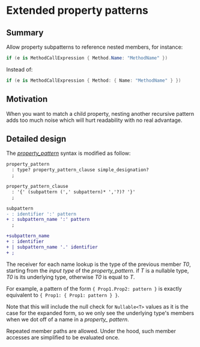 # Extended property patterns

## Summary
[summary]: #summary

Allow property subpatterns to reference nested members, for instance:
```cs
if (e is MethodCallExpression { Method.Name: "MethodName" })
``` 
Instead of:
```cs
if (e is MethodCallExpression { Method: { Name: "MethodName" } })
```

## Motivation
[motivation]: #motivation

When you want to match a child property, nesting another recursive pattern adds too much noise which will hurt readability with no real advantage.

## Detailed design
[design]: #detailed-design

The [*property_pattern*](https://github.com/dotnet/csharplang/blob/main/proposals/csharp-8.0/patterns.md#property-pattern) syntax is modified as follow:

```diff
property_pattern
  : type? property_pattern_clause simple_designation?
  ;

property_pattern_clause
  : '{' (subpattern (',' subpattern)* ','?)? '}'
  ;

subpattern
- : identifier ':' pattern
+ : subpattern_name ':' pattern
  ;

+subpattern_name
+ : identifier 
+ | subpattern_name '.' identifier
+ ;
```

The receiver for each name lookup is the type of the previous member *T0*, starting from the *input type* of the *property_pattern*. if *T* is a nullable type, *T0* is its underlying type, otherwise *T0* is equal to *T*.

For example, a pattern of the form `{ Prop1.Prop2: pattern }` is exactly equivalent to `{ Prop1: { Prop1: pattern } }`.

Note that this will include the null check for `Nullable<T>` values as it is the case for the expanded form, so we only see the underlying type's members when we dot off of a name in a *property_ pattern*.

Repeated member paths are allowed. Under the hood, such member accesses are simplified to be evaluated once.

